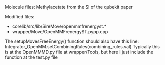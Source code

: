 Molecule files: Methylacetate from the SI of the qubekit paper

Modified files: 
- corelib/src/lib/SireMove/openmmfrenergyst.*
- wrapper/Move/OpenMMFrenergyST.pypp.cpp

The setupMovesFreeEnergy() function should also have this line: 
Integrator_OpenMM.setCombiningRules(combining_rules.val)
Typically this is at the OpenMMMD.py file at wrapper/Tools, but here I just include the function at the test.py file
